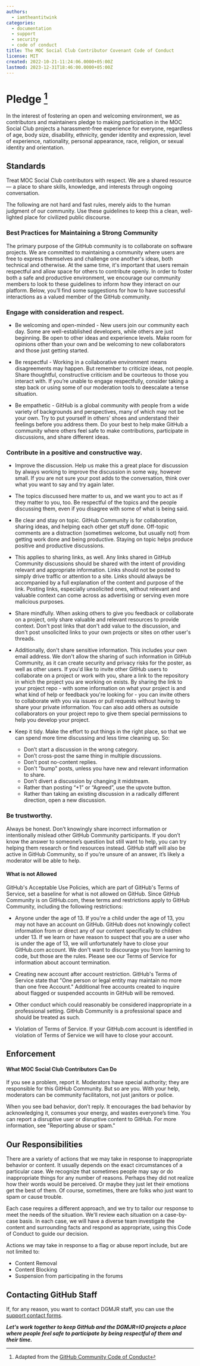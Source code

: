 ```yaml
---
authors:
  - iamtheantitwink
categories:
  - documentation
  - support
  - security
  - code of conduct
title: The MOC Social Club Contributor Covenant Code of Conduct
license: MIT
created: 2022-10-21-11:24:06.0000+05:00Z
lastmod: 2023-12-31T18:46:00.0000+05:00Z
---
```


# Pledge [^1]

In the interest of fostering an open and welcoming environment, we as contributors and maintainers pledge to making participation in the MOC Social Club projects a harassment-free experience for everyone, regardless of age, body size, disability, ethnicity, gender identity and expression, level of experience, nationality, personal appearance, race, religion, or sexual identity and orientation.

## Standards

Treat MOC Social Club contributors with respect. We are a shared resource — a place to share skills, knowledge, and interests through ongoing conversation.

The following are not hard and fast rules, merely aids to the human judgment of our community. Use these guidelines to keep this a clean, well-lighted place for civilized public discourse.

### Best Practices for Maintaining a Strong Community

The primary purpose of the GitHub community is to collaborate on software projects. We are committed to maintaining a community where users are free to express themselves and challenge one another's ideas, both technical and otherwise. At the same time, it's important that users remain respectful and allow space for others to contribute openly. In order to foster both a safe and productive environment, we encourage our community members to look to these guidelines to inform how they interact on our platform. Below, you’ll find some suggestions for how to have successful interactions as a valued member of the GitHub community.

### Engage with consideration and respect.

* Be welcoming and open-minded - New users join our community each day. Some are well-established developers, while others are just beginning. Be open to other ideas and experience levels. Make room for opinions other than your own and be welcoming to new collaborators and those just getting started.

* Be respectful - Working in a collaborative environment means disagreements may happen. But remember to criticize ideas, not people. Share thoughtful, constructive criticism and be courteous to those you interact with. If you’re unable to engage respectfully, consider taking a step back or using some of our moderation tools to deescalate a tense situation.

* Be empathetic - GitHub is a global community with people from a wide variety of backgrounds and perspectives, many of which may not be your own. Try to put yourself in others’ shoes and understand their feelings before you address them. Do your best to help make GitHub a community where others feel safe to make contributions, participate in discussions, and share different ideas.

### Contribute in a positive and constructive way.

* Improve the discussion. Help us make this a great place for discussion by always working to improve the discussion in some way, however small. If you are not sure your post adds to the conversation, think over what you want to say and try again later.

* The topics discussed here matter to us, and we want you to act as if they matter to you, too. Be respectful of the topics and the people discussing them, even if you disagree with some of what is being said.

* Be clear and stay on topic. GitHub Community is for collaboration, sharing ideas, and helping each other get stuff done. Off-topic comments are a distraction (sometimes welcome, but usually not) from getting work done and being productive. Staying on topic helps produce positive and productive discussions.

* This applies to sharing links, as well. Any links shared in GitHub Community discussions should be shared with the intent of providing relevant and appropriate information. Links should not be posted to simply drive traffic or attention to a site. Links should always be accompanied by a full explanation of the content and purpose of the link. Posting links, especially unsolicited ones, without relevant and valuable context can come across as advertising or serving even more malicious purposes.

* Share mindfully. When asking others to give you feedback or collaborate on a project, only share valuable and relevant resources to provide context. Don't post links that don't add value to the discussion, and don't post unsolicited links to your own projects or sites on other user's threads.

* Additionally, don't share sensitive information. This includes your own email address. We don't allow the sharing of such information in GitHub Community, as it can create security and privacy risks for the poster, as well as other users. If you'd like to invite other GitHub users to collaborate on a project or work with you, share a link to the repository in which the project you are working on exists. By sharing the link to your project repo - with some information on what your project is and what kind of help or feedback you're looking for - you can invite others to collaborate with you via issues or pull requests without having to share your private information. You can also add others as outside collaborators on your project repo to give them special permissions to help you develop your project.

* Keep it tidy. Make the effort to put things in the right place, so that we can spend more time discussing and less time cleaning up. So:

  * Don’t start a discussion in the wrong category.
  * Don’t cross-post the same thing in multiple discussions.
  * Don’t post no-content replies.
  * Don't "bump" posts, unless you have new and relevant information to share.
  * Don’t divert a discussion by changing it midstream.
  * Rather than posting “+1” or “Agreed”, use the upvote button.
  * Rather than taking an existing discussion in a radically different direction, open a new discussion.

### Be trustworthy.

Always be honest. Don’t knowingly share incorrect information or intentionally mislead other GitHub Community participants. If you don’t know the answer to someone’s question but still want to help, you can try helping them research or find resources instead. GitHub staff will also be active in GitHub Community, so if you’re unsure of an answer, it’s likely a moderator will be able to help.

#### What is not Allowed
GitHub's Acceptable Use Policies, which are part of GitHub's Terms of Service, set a baseline for what is not allowed on GitHub. Since GitHub Community is on GitHub.com, these terms and restrictions apply to GitHub Community, including the following restrictions:

- Anyone under the age of 13. If you're a child under the age of 13, you may not have an account on GitHub. GitHub does not knowingly collect information from or direct any of our content specifically to children under 13. If we learn or have reason to suspect that you are a user who is under the age of 13, we will unfortunately have to close your GitHub.com account. We don't want to discourage you from learning to code, but those are the rules. Please see our Terms of Service for information about account termination.

- Creating new account after account restriction. GitHub's Terms of Service state that "One person or legal entity may maintain no more than one free Account." Additional free accounts created to inquire about flagged or suspended accounts in GitHub will be removed.

- Other conduct which could reasonably be considered inappropriate in a professional setting. GitHub Community is a professional space and should be treated as such.

- Violation of Terms of Service. If your GitHub.com account is identified in violation of Terms of Service we will have to close your account.

## Enforcement

#### What MOC Social Club Contributors Can Do
If you see a problem, report it. Moderators have special authority; they are responsible for this GitHub Community. But so are you. With your help, moderators can be community facilitators, not just janitors or police.

When you see bad behavior, don’t reply. It encourages the bad behavior by acknowledging it, consumes your energy, and wastes everyone’s time. You can report a disruptive user or disruptive content to GitHub. For more information, see "Reporting abuse or spam."

## Our Responsibilities

There are a variety of actions that we may take in response to inappropriate behavior or content. It usually depends on the exact circumstances of a particular case. We recognize that sometimes people may say or do inappropriate things for any number of reasons. Perhaps they did not realize how their words would be perceived. Or maybe they just let their emotions get the best of them. Of course, sometimes, there are folks who just want to spam or cause trouble.

Each case requires a different approach, and we try to tailor our response to meet the needs of the situation. We'll review each situation on a case-by-case basis. In each case, we will have a diverse team investigate the content and surrounding facts and respond as appropriate, using this Code of Conduct to guide our decision.

Actions we may take in response to a flag or abuse report include, but are not limited to:

* Content Removal
* Content Blocking
* Suspension from participating in the forums

## Contacting GitHub Staff

If, for any reason, you want to contact DGMJR staff, you can use the [support contact forms](https://issues.dgmjr.io).

***Let's work together to keep GitHub and the DGMJR=IO projects a place where people feel safe to participate by being respectful of them and their time.***

[^1]: Adapted from the [GitHub Community Code of Conduct](https://docs.github.com/en/site-policy/github-terms/github-community-code-of-conduct)
